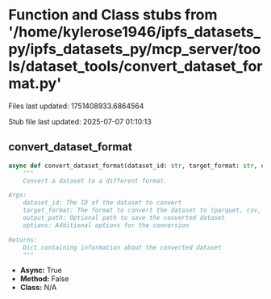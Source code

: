 # Function and Class stubs from '/home/kylerose1946/ipfs_datasets_py/ipfs_datasets_py/mcp_server/tools/dataset_tools/convert_dataset_format.py'

Files last updated: 1751408933.6864564

Stub file last updated: 2025-07-07 01:10:13

## convert_dataset_format

```python
async def convert_dataset_format(dataset_id: str, target_format: str, output_path: Optional[str] = None, options: Optional[Dict[str, Any]] = None) -> Dict[str, Any]:
    """
    Convert a dataset to a different format.

Args:
    dataset_id: The ID of the dataset to convert
    target_format: The format to convert the dataset to (parquet, csv, json, etc.)
    output_path: Optional path to save the converted dataset
    options: Additional options for the conversion

Returns:
    Dict containing information about the converted dataset
    """
```
* **Async:** True
* **Method:** False
* **Class:** N/A

